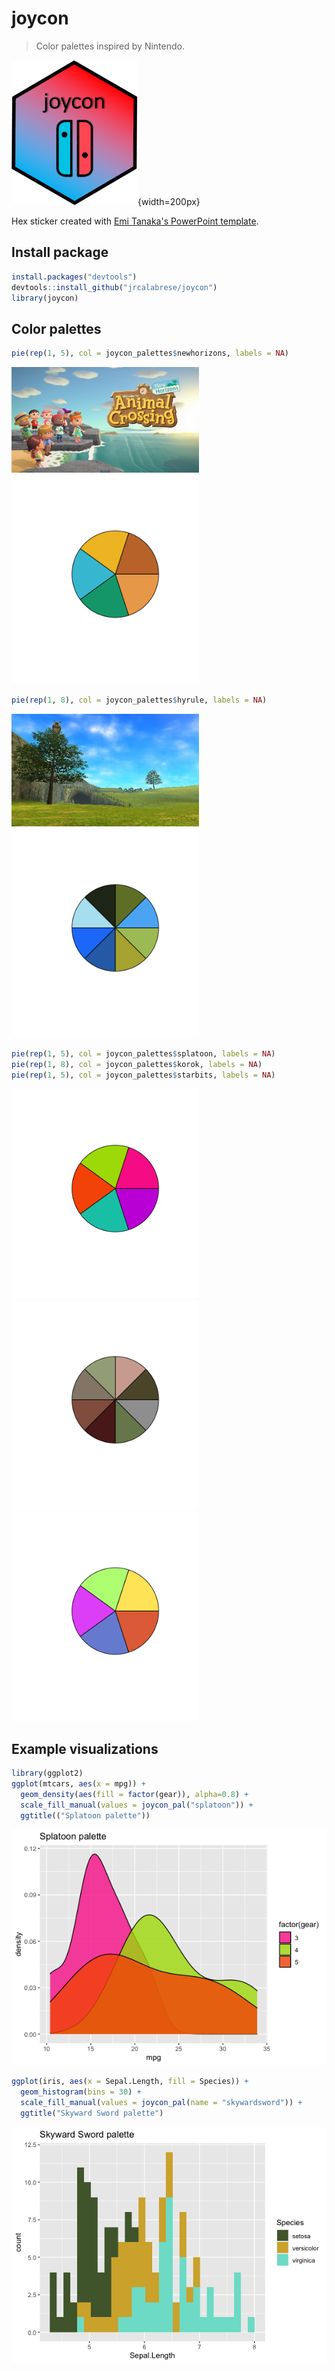 # joycon

> Color palettes inspired by Nintendo.

![](example_images/joycon_hexsticker.png){width=200px}

Hex sticker created with [Emi Tanaka's PowerPoint template](https://emitanaka.org/posts/hexsticker/). 

## Install package

``` r
install.packages("devtools")
devtools::install_github("jrcalabrese/joycon")
library(joycon)
```

## Color palettes

``` r
pie(rep(1, 5), col = joycon_palettes$newhorizons, labels = NA)
```

<img src="example_images/newhorizons_actual.png" width="300"> <img src="example_images/newhorizons.png" width="300"> 


``` r
pie(rep(1, 8), col = joycon_palettes$hyrule, labels = NA)
```

<img src="example_images/hyrule_actual.png" width="300"> <img src="example_images/hyrule.png" width="300"> 


``` r
pie(rep(1, 5), col = joycon_palettes$splatoon, labels = NA)
pie(rep(1, 8), col = joycon_palettes$korok, labels = NA)
pie(rep(1, 5), col = joycon_palettes$starbits, labels = NA)
```

<img src="example_images/splatoon.png" width="300"> <img src="example_images/korok.png" width="300"> <img src="example_images/starbits.png" width="300"> 

## Example visualizations

``` r
library(ggplot2)
ggplot(mtcars, aes(x = mpg)) +
  geom_density(aes(fill = factor(gear)), alpha=0.8) +
  scale_fill_manual(values = joycon_pal("splatoon")) +
  ggtitle(("Splatoon palette"))
```

![](example_images/splatoon_viz.png)

``` r 
ggplot(iris, aes(x = Sepal.Length, fill = Species)) + 
  geom_histogram(bins = 30) +
  scale_fill_manual(values = joycon_pal(name = "skywardsword")) +
  ggtitle("Skyward Sword palette")
```

![](example_images/skywardsword_viz.png)
